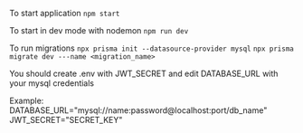 To start application
```npm start```

To start in dev mode with nodemon
```npm run dev```

To run migrations
```npx prisma init --datasource-provider mysql```
```npx prisma migrate dev ---name <migration_name>```

You should create .env with JWT_SECRET and edit DATABASE_URL with your mysql credentials

Example:
DATABASE_URL="mysql://name:password@localhost:port/db_name"
JWT_SECRET="SECRET_KEY"